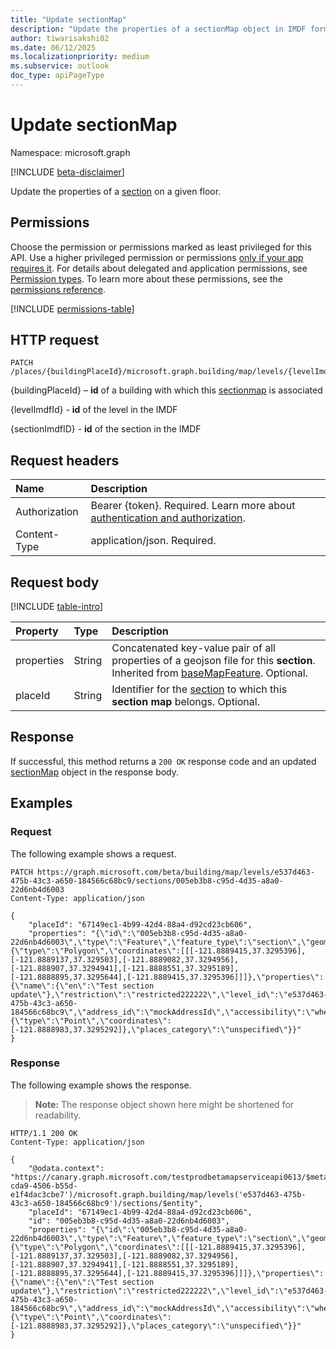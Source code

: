 ```yaml
---
title: "Update sectionMap"
description: "Update the properties of a sectionMap object in IMDF format."
author: tiwarisakshi02
ms.date: 06/12/2025
ms.localizationpriority: medium
ms.subservice: outlook
doc_type: apiPageType
---
```


# Update sectionMap

Namespace: microsoft.graph

[!INCLUDE [beta-disclaimer](../../includes/beta-disclaimer.md)]

Update the properties of a [section](../resources/sectionmap.md) on a given floor.

## Permissions

Choose the permission or permissions marked as least privileged for this API. Use a higher privileged permission or permissions [only if your app requires it](/graph/permissions-overview#best-practices-for-using-microsoft-graph-permissions). For details about delegated and application permissions, see [Permission types](/graph/permissions-overview#permission-types). To learn more about these permissions, see the [permissions reference](/graph/permissions-reference).

<!-- {
  "blockType": "permissions",
  "name": "sectionmap-update-permissions"
}
-->
[!INCLUDE [permissions-table](../includes/permissions/sectionmap-update-permissions.md)]

## HTTP request

<!-- {
  "blockType": "ignored"
}
-->
``` http
PATCH /places/{buildingPlaceId}/microsoft.graph.building/map/levels/{levelImdfID}/section/{sectionImdfID}
```

{buildingPlaceId} – **id** of a building with which this [sectionmap](../resources/sectionmap.md) is associated

{levelImdfId} - **id** of the level in the IMDF 

{sectionImdfID} - **id** of the section in the IMDF  

## Request headers

|Name|Description|
|:---|:---|
|Authorization|Bearer {token}. Required. Learn more about [authentication and authorization](/graph/auth/auth-concepts).|
|Content-Type|application/json. Required.|

## Request body

[!INCLUDE [table-intro](../../includes/update-property-table-intro.md)]


|Property|Type|Description|
|:---|:---|:---|
|properties|String|Concatenated key-value pair of all properties of a geojson file for this **section**. Inherited from [baseMapFeature](../resources/basemapfeature.md). Optional.|
|placeId|String|Identifier for the [section](../resources/section.md) to which this **section map** belongs. Optional.|



## Response

If successful, this method returns a `200 OK` response code and an updated [sectionMap](../resources/sectionmap.md) object in the response body.

## Examples

### Request

The following example shows a request.
<!-- {
  "blockType": "request",
  "name": "update_sectionmap"
}
-->
``` http
PATCH https://graph.microsoft.com/beta/building/map/levels/e537d463-475b-43c3-a650-184566c68bc9/sections/005eb3b8-c95d-4d35-a8a0-22d6nb4d6003
Content-Type: application/json

{
    "placeId": "67149ec1-4b99-42d4-88a4-d92cd23cb606",
    "properties": "{\"id\":\"005eb3b8-c95d-4d35-a8a0-22d6nb4d6003\",\"type\":\"Feature\",\"feature_type\":\"section\",\"geometry\":{\"type\":\"Polygon\",\"coordinates\":[[[-121.8889415,37.3295396],[-121.8889137,37.329503],[-121.8889082,37.3294956],[-121.888907,37.3294941],[-121.8888551,37.3295189],[-121.8888895,37.3295644],[-121.8889415,37.3295396]]]},\"properties\":{\"name\":{\"en\":\"Test section update\"},\"restriction\":\"restricted222222\",\"level_id\":\"e537d463-475b-43c3-a650-184566c68bc9\",\"address_id\":\"mockAddressId\",\"accessibility\":\"wheelchair222222\",\"display_point\":{\"type\":\"Point\",\"coordinates\":[-121.8888983,37.3295292]},\"places_category\":\"unspecified\"}}"
}
```


### Response

The following example shows the response.
>**Note:** The response object shown here might be shortened for readability.
<!-- {
  "blockType": "response",
  "truncated": true,
  "@odata.type": "microsoft.graph.sectionMap"
}
-->
``` http
HTTP/1.1 200 OK
Content-Type: application/json

{
    "@odata.context": "https://canary.graph.microsoft.com/testprodbetamapserviceapi0613/$metadata#places('91ac6c16-cda9-4506-b55d-e1f4dac3cbe7')/microsoft.graph.building/map/levels('e537d463-475b-43c3-a650-184566c68bc9')/sections/$entity",
    "placeId": "67149ec1-4b99-42d4-88a4-d92cd23cb606",
    "id": "005eb3b8-c95d-4d35-a8a0-22d6nb4d6003",
    "properties": "{\"id\":\"005eb3b8-c95d-4d35-a8a0-22d6nb4d6003\",\"type\":\"Feature\",\"feature_type\":\"section\",\"geometry\":{\"type\":\"Polygon\",\"coordinates\":[[[-121.8889415,37.3295396],[-121.8889137,37.329503],[-121.8889082,37.3294956],[-121.888907,37.3294941],[-121.8888551,37.3295189],[-121.8888895,37.3295644],[-121.8889415,37.3295396]]]},\"properties\":{\"name\":{\"en\":\"Test section update\"},\"restriction\":\"restricted222222\",\"level_id\":\"e537d463-475b-43c3-a650-184566c68bc9\",\"address_id\":\"mockAddressId\",\"accessibility\":\"wheelchair222222\",\"display_point\":{\"type\":\"Point\",\"coordinates\":[-121.8888983,37.3295292]},\"places_category\":\"unspecified\"}}"
}

```

